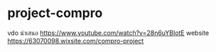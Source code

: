 # project-compro
vdo นำเสนอ https://www.youtube.com/watch?v=28n6uYBlotE
website https://63070098.wixsite.com/compro-project
